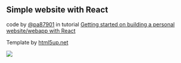 ## Simple website with React


code by [@pa87901](https://github.com/pa87901) in tutorial [Getting started on building a personal website/webapp with React](https://medium.com/@Preda/getting-started-on-building-a-personal-website-with-react-b44ee93b1710)

Template by [html5up.net](https://html5up.net/)

![](https://html5up.net/uploads/images/dimension.jpg)


